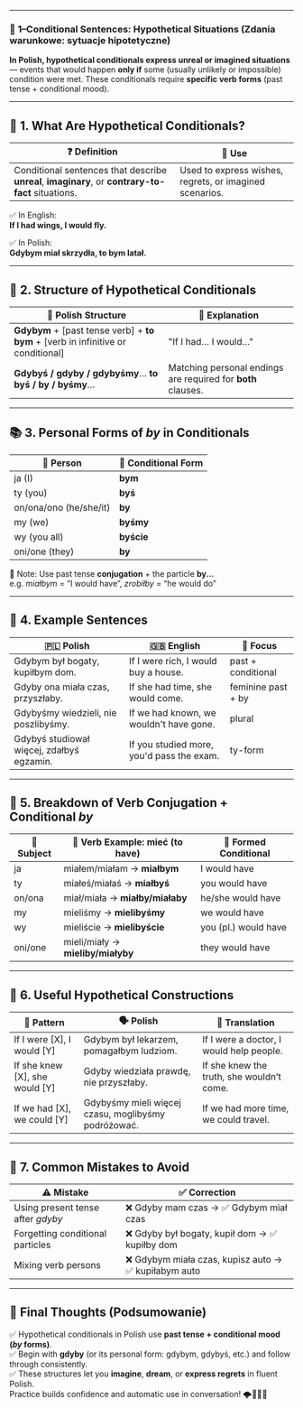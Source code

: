 
----
### 📌 **1–Conditional Sentences: Hypothetical Situations (Zdania warunkowe: sytuacje hipotetyczne)**

**In Polish, hypothetical conditionals express unreal or imagined situations** — events that would happen **only if** some (usually unlikely or impossible) condition were met. These conditionals require **specific verb forms** (past tense + conditional mood).

---

## 🧠 **1. What Are Hypothetical Conditionals?**

|❓ **Definition**|📌 **Use**|
|---|---|
|Conditional sentences that describe **unreal**, **imaginary**, or **contrary-to-fact** situations.|Used to express wishes, regrets, or imagined scenarios.|

✅ In English:  
**If I had wings, I would fly.**

✅ In Polish:  
**Gdybym miał skrzydła, to bym latał.**

---

## 🔁 **2. Structure of Hypothetical Conditionals**

|🔧 **Polish Structure**|🧱 **Explanation**|
|---|---|
|**Gdybym** + [past tense verb] + **to bym** + [verb in infinitive or conditional]|"If I had… I would…"|
|**Gdybyś / gdyby / gdybyśmy**… **to byś / by / byśmy**…|Matching personal endings are required for **both** clauses.|

---

## 📚 **3. Personal Forms of _by_ in Conditionals**

|👤 **Person**|🧾 **Conditional Form**|
|---|---|
|ja (I)|**bym**|
|ty (you)|**byś**|
|on/ona/ono (he/she/it)|**by**|
|my (we)|**byśmy**|
|wy (you all)|**byście**|
|oni/one (they)|**by**|

🧠 Note: Use past tense **conjugation** + the particle **by...**  
e.g. _miałbym_ = “I would have”, _zrobiłby_ = “he would do”

---

## 🧾 **4. Example Sentences**

|🇵🇱 **Polish**|🇬🇧 **English**|🎯 **Focus**|
|---|---|---|
|Gdybym był bogaty, kupiłbym dom.|If I were rich, I would buy a house.|past + conditional|
|Gdyby ona miała czas, przyszłaby.|If she had time, she would come.|feminine past + by|
|Gdybyśmy wiedzieli, nie poszlibyśmy.|If we had known, we wouldn't have gone.|plural|
|Gdybyś studiował więcej, zdałbyś egzamin.|If you studied more, you'd pass the exam.|ty-form|

---

## 🧪 **5. Breakdown of Verb Conjugation + Conditional _by_**

|👤 **Subject**|🔁 **Verb Example: mieć (to have)**|🔧 **Formed Conditional**|
|---|---|---|
|ja|miałem/miałam → **miałbym**|I would have|
|ty|miałeś/miałaś → **miałbyś**|you would have|
|on/ona|miał/miała → **miałby/miałaby**|he/she would have|
|my|mieliśmy → **mielibyśmy**|we would have|
|wy|mieliście → **mielibyście**|you (pl.) would have|
|oni/one|mieli/miały → **mieliby/miałyby**|they would have|

---

## 🧩 **6. Useful Hypothetical Constructions**

|🧱 **Pattern**|🗣️ **Polish**|📖 **Translation**|
|---|---|---|
|If I were [X], I would [Y]|Gdybym był lekarzem, pomagałbym ludziom.|If I were a doctor, I would help people.|
|If she knew [X], she would [Y]|Gdyby wiedziała prawdę, nie przyszłaby.|If she knew the truth, she wouldn’t come.|
|If we had [X], we could [Y]|Gdybyśmy mieli więcej czasu, moglibyśmy podróżować.|If we had more time, we could travel.|

---

## 🚧 **7. Common Mistakes to Avoid**

|⚠️ **Mistake**|✅ **Correction**|
|---|---|
|Using present tense after _gdyby_|❌ Gdyby mam czas → ✅ Gdybym miał czas|
|Forgetting conditional particles|❌ Gdyby był bogaty, kupił dom → ✅ kupiłby dom|
|Mixing verb persons|❌ Gdybym miała czas, kupisz auto → ✅ kupiłabym auto|

---

## 🎯 **Final Thoughts (Podsumowanie)**

✅ Hypothetical conditionals in Polish use **past tense + conditional mood (_by_ forms)**.  
✅ Begin with **gdyby** (or its personal form: gdybym, gdybyś, etc.) and follow through consistently.  
✅ These structures let you **imagine**, **dream**, or **express regrets** in fluent Polish.  
Practice builds confidence and automatic use in conversation! 🌩️💭🇵🇱